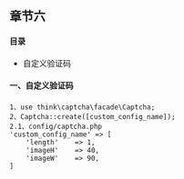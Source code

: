 ## 章节六

#### 目录

- 自定义验证码



#### 一、自定义验证码

```
1、use think\captcha\facade\Captcha;
2、Captcha::create([custom_config_name]);
2.1、config/captcha.php
'custom_config_name' => [
    'length'    => 1,
    'imageH'    => 40,
    'imageW'    => 90,
]
```


